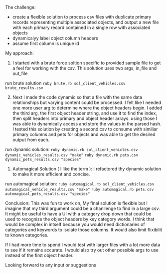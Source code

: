 The challenge:

- create a flexible solution to process csv files with duplicate primary records representing multiple associated objects, and output a new file with each primary record contained in a single row with associated objects
- dynamicalyy label object column headers
- assume first column is unique id

My approach:

1) I started with a brute force soltion specific to provided sample file to get a feel for working with the csv. This solution uses two args, in_file and out_file

run brute solution          ```
                                ruby brute.rb sol_client_vehicles.csv brute_results.csv
                            ```

2) Next I made the code dynamic so that a file with the same data relationships but varying content could be processed. I felt like I needed one more user arg to determine where the object headers begin. I added the third arg, the first object header string, and use it to find the index, then split headers into primary and object header arrays. using those I was able to dynamically access and store the values in the parsed hash. I tested this solution by creating a second csv to consume with similiar primary columns and pets for objects and was able to get the desired output from each.

run dynamic solution:
                            ```
                                ruby dynamic.rb sol_client_vehicles.csv dynamic_vehicles_results.csv "make"
                            ```
                            ```
                                ruby dynamic.rb pets.csv dynamic_pets_results.csv "species"
                            ```

1) Automagical Solution ( I like the term ): I refactored thy dynamic solution to make it more efficient and concise.


run automagical solution:
                            ```
                            ruby automagical.rb sol_client_vehicles.csv automagical_vehicle_results.csv "make"
                            ```
                            ```
                            ruby automagical.rb pets.csv automagical_pets_results.csv "species"
                            ```


Conclusion: This was fun to work on, My final solution is flexible but I imagine that my third argument could be a chanllenge to find in a large csv. It might be useful to have a UI with a categery drop down that could be used to recognize the object headers by key category words. I think that would be complex in intself because you would need dictionaries of categories and keywords to isolate those columns. It would also limit flixibilit to known categories.

If I had more time to spend I would test with larger files with a lot more data to see if it remains accurate. I would also try out other possible args to use instead of the first object header.

Looking forward to any input or suggestions
